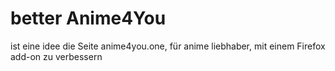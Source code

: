 # better Anime4You
ist eine idee die Seite anime4you.one,
für anime liebhaber, mit einem Firefox add-on zu verbessern
